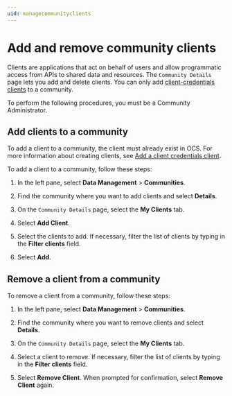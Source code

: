 ```yaml
---
uid: managecommunityclients
---
```


# Add and remove community clients

Clients are applications that act on behalf of users and allow programmatic access from APIs to shared data and resources. The `Community Details` page lets you add and delete clients. You can only add [client-credentials clients](xref:ccClients) to a community.

To perform the following procedures, you must be a Community Administrator.

## Add clients to a community

To add a client to a community, the client must already exist in OCS. For more information about creating clients, see [Add a client credentials client](xref:gpClientCredentialsClient).

To add a client to a community, follow these steps:

1. In the left pane, select **Data Management** > **Communities**.

1. Find the community where you want to add clients and select **Details**.

1. On the `Community Details` page, select the **My Clients** tab.

1. Select **Add Client**.

1. Select the clients to add. If necessary, filter the list of clients by typing in the **Filter clients** field.

1. Select **Add**.

## Remove a client from a community

To remove a client from a community, follow these steps:

1. In the left pane, select **Data Management** > **Communities**.

1. Find the community where you want to remove clients and select **Details**.

1. On the `Community Details` page, select the **My Clients** tab.

1. Select a client to remove. If necessary, filter the list of clients by typing in the **Filter clients** field. 

1. Select **Remove Client**. When prompted for confirmation, select **Remove Client** again.
